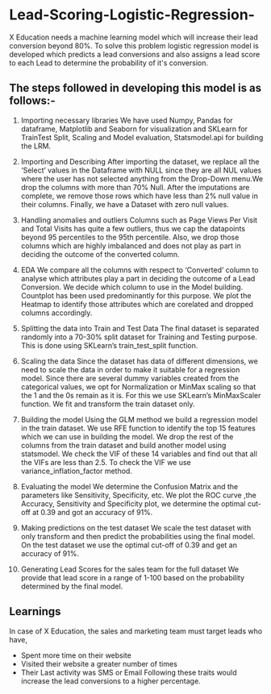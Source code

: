 # Lead-Scoring-Logistic-Regression-
X Education needs a machine learning model which will increase their lead conversion beyond 80%. To solve this problem logistic regression model is developed which predicts a lead conversions and also assigns a lead score to each Lead to determine the probability of it's conversion.

## The steps followed in developing this model is as follows:-

1. Importing necessary libraries
We have used Numpy, Pandas for dataframe, Matplotlib and Seaborn for visualization and SKLearn for
TrainTest Split, Scaling and Model evaluation, Statsmodel.api for building the LRM.

2. Importing and Describing
After importing the dataset, we replace all the ‘Select’ values in the Dataframe with NULL since they are all
NUL values where the user has not selected anything from the Drop-Down menu.We drop the columns with
more than 70% Null. After the imputations are complete, we remove those rows which have less than 2%
null value in their columns. Finally, we have a Dataset with zero null values.

3. Handling anomalies and outliers
Columns such as Page Views Per Visit and Total Visits has quite a few outliers, thus we cap the datapoints
beyond 95 percentiles to the 95th percentile. Also, we drop those columns which are highly imbalanced and
does not play as part in deciding the outcome of the converted column.

4. EDA
We compare all the columns with respect to ‘Converted’ column to analyse which attributes play a part in
deciding the outcome of a Lead Conversion. We decide which column to use in the Model building.
Countplot has been used predominantly for this purpose. We plot the Heatmap to identify those attributes
which are corelated and dropped columns accordingly.

5. Splitting the data into Train and Test Data
The final dataset is separated randomly into a 70-30% split dataset for Training and Testing purpose. This is
done using SKLearn’s train_test_split function.

6. Scaling the data
Since the dataset has data of different dimensions, we need to scale the data in order to make it suitable for
a regression model. Since there are several dummy variables created from the categorical values, we opt for
Normalization or MinMax scaling so that the 1 and the 0s remain as it is. For this we use SKLearn’s
MinMaxScaler function. We fit and transform the train dataset only.

7. Building the model
Using the GLM method we build a regression model in the train dataset. We use RFE function to identify the
top 15 features which we can use in building the model. We drop the rest of the columns from the train
dataset and build another model using statsmodel. We check the VIF of these 14 variables and find out that all the VIFs
are less than 2.5. To check the VIF we use variance_inflation_factor method.

8. Evaluating the model
We determine the Confusion Matrix and the parameters like Sensitivity, Specificity, etc. We plot the ROC
curve ,the Accuracy, Sensitivity and Specificity plot, we determine the optimal cut-off at 0.39 and got an
accuracy of 91%.

9. Making predictions on the test dataset
We scale the test dataset with only transform and then predict the probabilities using the final model. On
the test dataset we use the optimal cut-off of 0.39 and get an accuracy of 91%.
10. Generating Lead Scores for the sales team for the full dataset
We provide that lead score in a range of 1-100 based on the probability determined by the final model.

## Learnings
In case of X Education, the sales and marketing team must target leads who have,
- Spent more time on their website
- Visited their website a greater number of times
- Their Last activity was SMS or Email
Following these traits would increase the lead conversions to a higher percentage.
